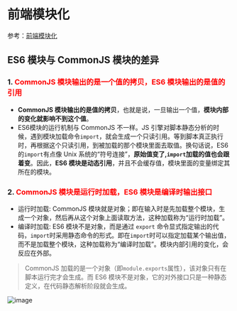 # **前端模块化**

参考：[前端模块化](https://zhuanlan.zhihu.com/p/467991875)

## **ES6 模块与 CommonJS 模块的差异**

### **1. <span style="color: red">CommonJS 模块输出的是一个值的拷贝，ES6 模块输出的是值的引用</span>**

- **CommonJS 模块输出的是值的拷贝**，也就是说，一旦输出一个值，__模块内部的变化就影响不到这个值__。
- ES6模块的运行机制与 CommonJS 不一样。JS 引擎对脚本静态分析的时候，遇到模块加载命令`import`，就会生成一个只读引用。等到脚本真正执行时，再根据这个只读引用，到被加载的那个模块里面去取值。换句话说，ES6 的`import`有点像 Unix 系统的“符号连接”，__原始值变了,`import`加载的值也会跟着变__。因此，__ES6 模块是动态引用__，并且不会缓存值，模块里面的变量绑定其所在的模块。

### **2.  <span style="color: red">CommonJS 模块是运行时加载，ES6 模块是编译时输出接口</span>**

- 运行时加载: CommonJS 模块就是对象；即在输入时是先加载整个模块，生成一个对象，然后再从这个对象上面读取方法，这种加载称为“运行时加载”。
- 编译时加载: ES6 模块不是对象，而是通过 `export` 命令显式指定输出的代码，`import`时采用静态命令的形式。即在`import`时可以指定加载某个输出值，而不是加载整个模块，这种加载称为“编译时加载”。模块内部引用的变化，会反应在外部。

> CommonJS 加载的是一个对象（即`module.exports`属性），该对象只有在脚本运行完才会生成。而 ES6 模块不是对象，它的对外接口只是一种静态定义，在代码静态解析阶段就会生成。

![image](https://github.com/Nick110/8-legged-essay/assets/30553189/4e186b30-9439-4001-9005-56864cc5d959)
